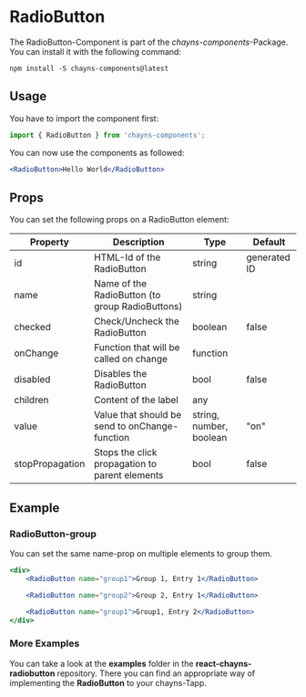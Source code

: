 # RadioButton

The RadioButton-Component is part of the _chayns-components_-Package. You can
install it with the following command:

    npm install -S chayns-components@latest

## Usage

You have to import the component first:

```jsx harmony
import { RadioButton } from 'chayns-components';
```

You can now use the components as followed:

```jsx harmony
<RadioButton>Hello World</RadioButton>
```

## Props

You can set the following props on a RadioButton element:

| Property        | Description                                     | Type                    | Default      |
| --------------- | ----------------------------------------------- | ----------------------- | ------------ |
| id              | HTML-Id of the RadioButton                      | string                  | generated ID |
| name            | Name of the RadioButton (to group RadioButtons) | string                  |              |
| checked         | Check/Uncheck the RadioButton                   | boolean                 | false        |
| onChange        | Function that will be called on change          | function                |              |
| disabled        | Disables the RadioButton                        | bool                    | false        |
| children        | Content of the label                            | any                     |              |
| value           | Value that should be send to onChange-function  | string, number, boolean | "on"         |
| stopPropagation | Stops the click propagation to parent elements  | bool                    | false        |

## Example

### RadioButton-group

You can set the same name-prop on multiple elements to group them.

```jsx harmony
<div>
    <RadioButton name="group1">Group 1, Entry 1</RadioButton>

    <RadioButton name="group2">Group 2, Entry 1</RadioButton>

    <RadioButton name="group1">Group1, Entry 2</RadioButton>
</div>
```

### More Examples

You can take a look at the **examples** folder in the
**react-chayns-radiobutton** repository. There you can find an appropriate way
of implementing the **RadioButton** to your chayns-Tapp.
